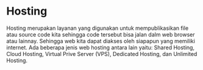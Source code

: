 # Hosting

Hosting merupakan layanan yang digunakan untuk mempublikasikan file atau source code kita sehingga code tersebut bisa jalan dalm web browser atau lainnay. Sehingga web kita dapat diakses oleh siapapun yang memiliki internet. Ada beberapa jenis web hosting antara lain yaitu: Shared Hosting, Cloud Hosting, Virtual Prive Server (VPS), Dedicated Hosting, dan Unlimited Hosting.
